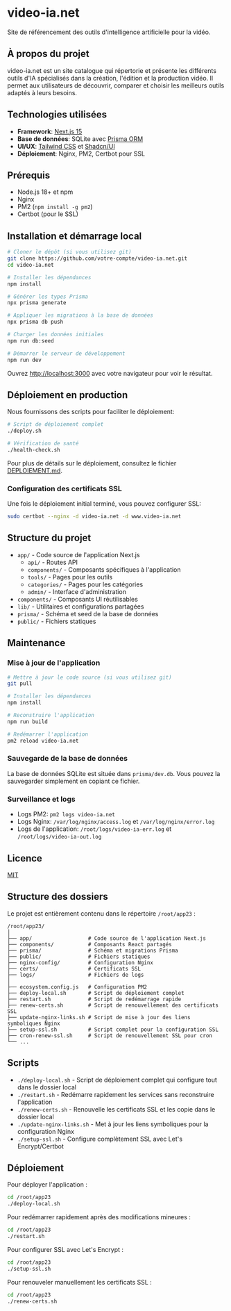 # video-ia.net

Site de référencement des outils d'intelligence artificielle pour la vidéo.

## À propos du projet

video-ia.net est un site catalogue qui répertorie et présente les différents outils d'IA spécialisés dans la création, l'édition et la production vidéo. Il permet aux utilisateurs de découvrir, comparer et choisir les meilleurs outils adaptés à leurs besoins.

## Technologies utilisées

- **Framework**: [Next.js 15](https://nextjs.org/)
- **Base de données**: SQLite avec [Prisma ORM](https://www.prisma.io/)
- **UI/UX**: [Tailwind CSS](https://tailwindcss.com/) et [Shadcn/UI](https://ui.shadcn.com/)
- **Déploiement**: Nginx, PM2, Certbot pour SSL

## Prérequis

- Node.js 18+ et npm
- Nginx
- PM2 (`npm install -g pm2`)
- Certbot (pour le SSL)

## Installation et démarrage local

```bash
# Cloner le dépôt (si vous utilisez git)
git clone https://github.com/votre-compte/video-ia.net.git
cd video-ia.net

# Installer les dépendances
npm install

# Générer les types Prisma
npx prisma generate

# Appliquer les migrations à la base de données
npx prisma db push

# Charger les données initiales
npm run db:seed

# Démarrer le serveur de développement
npm run dev
```

Ouvrez [http://localhost:3000](http://localhost:3000) avec votre navigateur pour voir le résultat.

## Déploiement en production

Nous fournissons des scripts pour faciliter le déploiement:

```bash
# Script de déploiement complet
./deploy.sh

# Vérification de santé 
./health-check.sh
```

Pour plus de détails sur le déploiement, consultez le fichier [DEPLOIEMENT.md](./DEPLOIEMENT.md).

### Configuration des certificats SSL

Une fois le déploiement initial terminé, vous pouvez configurer SSL:

```bash
sudo certbot --nginx -d video-ia.net -d www.video-ia.net
```

## Structure du projet

- `app/` - Code source de l'application Next.js
  - `api/` - Routes API
  - `components/` - Composants spécifiques à l'application
  - `tools/` - Pages pour les outils
  - `categories/` - Pages pour les catégories
  - `admin/` - Interface d'administration
- `components/` - Composants UI réutilisables
- `lib/` - Utilitaires et configurations partagées
- `prisma/` - Schéma et seed de la base de données
- `public/` - Fichiers statiques

## Maintenance

### Mise à jour de l'application

```bash
# Mettre à jour le code source (si vous utilisez git)
git pull

# Installer les dépendances
npm install

# Reconstruire l'application
npm run build

# Redémarrer l'application
pm2 reload video-ia.net
```

### Sauvegarde de la base de données

La base de données SQLite est située dans `prisma/dev.db`. Vous pouvez la sauvegarder simplement en copiant ce fichier.

### Surveillance et logs

- Logs PM2: `pm2 logs video-ia.net`
- Logs Nginx: `/var/log/nginx/access.log` et `/var/log/nginx/error.log`
- Logs de l'application: `/root/logs/video-ia-err.log` et `/root/logs/video-ia-out.log`

## Licence

[MIT](https://opensource.org/licenses/MIT)

## Structure des dossiers

Le projet est entièrement contenu dans le répertoire `/root/app23` :

```
/root/app23/
│
├── app/                  # Code source de l'application Next.js
├── components/           # Composants React partagés
├── prisma/               # Schéma et migrations Prisma
├── public/               # Fichiers statiques
├── nginx-config/         # Configuration Nginx
├── certs/                # Certificats SSL
├── logs/                 # Fichiers de logs
│
├── ecosystem.config.js   # Configuration PM2
├── deploy-local.sh       # Script de déploiement complet
├── restart.sh            # Script de redémarrage rapide
├── renew-certs.sh        # Script de renouvellement des certificats SSL
├── update-nginx-links.sh # Script de mise à jour des liens symboliques Nginx
├── setup-ssl.sh          # Script complet pour la configuration SSL
├── cron-renew-ssl.sh     # Script de renouvellement SSL pour cron
└── ...
```

## Scripts

- `./deploy-local.sh` - Script de déploiement complet qui configure tout dans le dossier local
- `./restart.sh` - Redémarre rapidement les services sans reconstruire l'application
- `./renew-certs.sh` - Renouvelle les certificats SSL et les copie dans le dossier local
- `./update-nginx-links.sh` - Met à jour les liens symboliques pour la configuration Nginx
- `./setup-ssl.sh` - Configure complètement SSL avec Let's Encrypt/Certbot

## Déploiement

Pour déployer l'application :

```bash
cd /root/app23
./deploy-local.sh
```

Pour redémarrer rapidement après des modifications mineures :

```bash
cd /root/app23
./restart.sh
```

Pour configurer SSL avec Let's Encrypt :

```bash
cd /root/app23
./setup-ssl.sh
```

Pour renouveler manuellement les certificats SSL :

```bash
cd /root/app23
./renew-certs.sh
```
